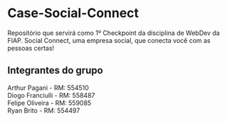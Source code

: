# Case-Social-Connect

Repositório que servirá como 1º Checkpoint da disciplina de WebDev da FIAP. Social Connect, uma empresa social,
que conecta você com as pessoas certas!

## Integrantes do grupo

Arthur Pagani - RM: 554510 <br>
Diogo Franciulli - RM: 558487 <br>
Felipe Oliveira - RM: 559085 <br>
Ryan Brito - RM: 554497 <br>
